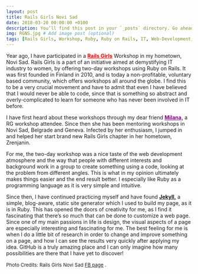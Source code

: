 ```yaml
---
layout: post
title: Rails Girls Novi Sad
date: 2018-03-20 00:00:00 +0100
description: You’ll find this post in your `_posts` directory. Go ahead and edit it and re-build the site to see your changes. # Add post description (optional)
img: RGNS.jpg # Add image post (optional)
tags: [Rails Girls, Workshop, Ruby, Ruby on Rails, IT, Web-Development, Women] # add tag
---
```



Year ago, I have participated in a <b><a href="http://railsgirls.com/" style="color: #e70000">Rails Girls</a></b> Workshop in my hometown, Novi Sad. Rails Girls is a part of an initiative aimed at demystifying IT industry to women, by offering two-day workshops using Ruby on Rails. It was first founded in Finland in 2010, and is today a non-profitable, voluntary based community, which offers workshops all around the globe. I find this to be a very crucial movement and have to admit that even I have believed that I would never be able to code, since that is something so abstract and overly-complicated to learn for someone who has never been involved in IT before.

I have first heard about these workshops through my dear friend <b><a href="https://mimimalizam.github.io" style="color: #800080">Milana,</a></b> a RG workshop attendee. Since then she has been mentoring workshops in Novi Sad, Belgrade and Geneva. Infected by her enthusiasm, I jumped in and helped her start brand new Rails Girls chapter in her hometown, Zrenjanin.

For me, the two-day workshop was a nice taste of the web development atmosphere and the way that people with different interests and background work in a group to create something using a code, looking at the problem from different angles. This is what in my opinion ultimately makes things easier and the end result better. I especially like Ruby as a programming language as it is very simple and intuitive.

Since then, I have continued practicing myself and have found <b><a href=" https://jekyllrb.com/" style="color: ##2e2e2e">Jekyll,</a></b> a simple, blog-aware, static site generator which I used to build my page, as it is in Ruby. This has opened the doors of creativity for me, as I find it fascinating that there’s so much that can be done to customize a web page. Since one of my main passions in life is design, the visual aspects of a page are especially interesting and fascinating for me. The best feeling for me is when I do a little bit of research in order to change and improve something on a page, and how I can see the results very quickly after applying my idea.
GitHub is a truly amazing place and I can only imagine how many possibilities are there that I have yet to discover!

<font size="2"> Photo Credits: Rails Girls Novi Sad <a href=" https://www.facebook.com/RailsGirlsNoviSad/"> FB page</a> </font>.
